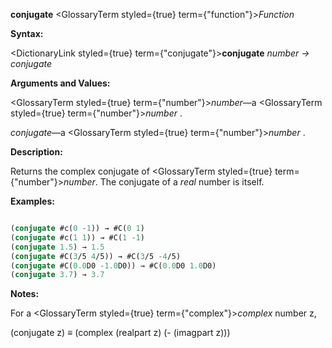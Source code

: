 **conjugate** <GlossaryTerm styled={true} term={"function"}><i>Function</i></GlossaryTerm> 



**Syntax:** 



<DictionaryLink styled={true} term={"conjugate"}><b>conjugate</b></DictionaryLink> *number → conjugate* 



**Arguments and Values:** 



<GlossaryTerm styled={true} term={"number"}><i>number</i></GlossaryTerm>—a <GlossaryTerm styled={true} term={"number"}><i>number</i></GlossaryTerm> . 



*conjugate*—a <GlossaryTerm styled={true} term={"number"}><i>number</i></GlossaryTerm> . 



**Description:** 



Returns the complex conjugate of <GlossaryTerm styled={true} term={"number"}><i>number</i></GlossaryTerm>. The conjugate of a *real* number is itself. 



 



 



**Examples:**
```lisp

(conjugate #c(0 -1)) → #C(0 1) 
(conjugate #c(1 1)) → #C(1 -1) 
(conjugate 1.5) → 1.5 
(conjugate #C(3/5 4/5)) → #C(3/5 -4/5) 
(conjugate #C(0.0D0 -1.0D0)) → #C(0.0D0 1.0D0) 
(conjugate 3.7) → 3.7 

```
**Notes:** 



For a <GlossaryTerm styled={true} term={"complex"}><i>complex</i></GlossaryTerm> number z, 



(conjugate z) *≡* (complex (realpart z) (- (imagpart z))) 



